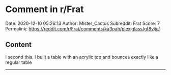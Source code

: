 # Comment in r/Frat

Date: 2020-12-10 05:26:13
Author: Mister_Cactus
Subreddit: Frat
Score: 7
Permalink: https://reddit.com/r/Frat/comments/ka3pah/plexiglass/gf8viju/

## Content

I second this. I built a table with an acrylic top and bounces exactly like a regular table

---
